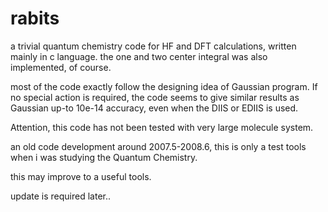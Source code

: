 rabits
======

a trivial quantum chemistry code for HF and DFT calculations, written mainly in c language.
the one and two center integral was also implemented, of course.

most of the code exactly follow the designing idea of Gaussian program.
If no special action is required, the code seems to give similar results as Gaussian up-to 10e-14 accuracy, even when the DIIS or EDIIS is used.

Attention, this code has not been tested with very large molecule system.

an old code development around 2007.5-2008.6, this is only a test tools when i was studying the Quantum Chemistry.

this may improve to a useful tools.

update is required later..


